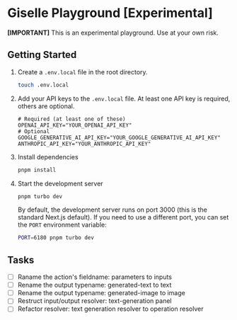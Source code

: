 # Giselle Playground [Experimental]

**[IMPORTANT]** This is an experimental playground. Use at your own risk.

## Getting Started

1. Create a `.env.local` file in the root directory.

    ```sh
    touch .env.local
    ```

2. Add your API keys to the `.env.local` file. At least one API key is required, others are optional.

    ```.env
    # Required (at least one of these)
    OPENAI_API_KEY="YOUR_OPENAI_API_KEY"
    # Optional
    GOOGLE_GENERATIVE_AI_API_KEY="YOUR_GOOGLE_GENERATIVE_AI_API_KEY"
    ANTHROPIC_API_KEY="YOUR_ANTHROPIC_API_KEY"
    ```

3. Install dependencies

    ```sh
    pnpm install
    ```

4. Start the development server

    ```sh
    pnpm turbo dev
    ```

    By default, the development server runs on port 3000 (this is the standard Next.js default). If you need to use a different port, you can set the `PORT` environment variable:

    ```sh
    PORT=6180 pnpm turbo dev
    ```

## Tasks

- [ ] Raname the action's fieldname: parameters to inputs
- [ ] Rename the output typename: generated-text to text
- [ ] Rename the output typename: generated-image to image
- [ ] Restruct input/output resolver: text-generation panel
- [ ] Refactor resolver: text generation resolver to operation resolver
